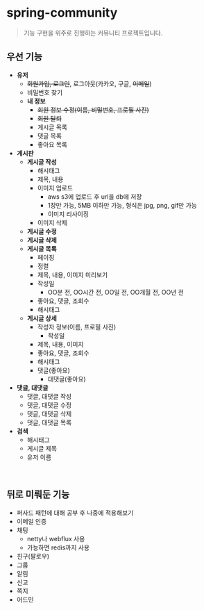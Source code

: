# spring-community
> 기능 구현을 위주로 진행하는 커뮤니티 프로젝트입니다.
## 우선 기능
- **유저**
  - ~~회원가입, 로그인~~, 로그아웃(카카오, 구글, ~~이메일~~)
  - 비밀번호 찾기
  - **내 정보**
    - ~~회원 정보 수정(이름, 비밀번호, 프로필 사진)~~
    - ~~회원 탈퇴~~
    - 게시글 목록
    - 댓글 목록
    - 좋아요 목록
- **게시판**
    - **게시글 작성**
      - 해시태그
      - 제목, 내용
      - 이미지 업로드 
        - aws s3에 업로드 후 url을 db에 저장
        - 1장만 가능, 5MB 이하만 가능, 형식은 jpg, png, gif만 가능
        - 이미지 리사이징
      - 이미지 삭제
    - **게시글 수정**
    - **게시글 삭제**
    - **게시글 목록**
      - 페이징
      - 정렬
      - 제목, 내용, 이미지 미리보기
      - 작성일
        - OO분 전, OO시간 전, OO일 전, OO개월 전, OO년 전
      - 좋아요, 댓글, 조회수
      - 해시태그
    - **게시글 상세**
      - 작성자 정보(이름, 프로필 사진)
        - 작성일
      - 제목, 내용, 이미지
      - 좋아요, 댓글, 조회수
      - 해시태그
      - 댓글(좋아요)
        - 대댓글(좋아요)
- **댓글, 대댓글**
  - 댓글, 대댓글 작성
  - 댓글, 대댓글 수정
  - 댓글, 대댓글 삭제
  - 댓글, 대댓글 목록
- **검색**
  - 해시태그
  - 게시글 제목
  - 유저 이름

<br/>

## 뒤로 미뤄둔 기능
- 퍼사드 패턴에 대해 공부 후 나중에 적용해보기
- 이메일 인증
- 채팅
  - netty나 webflux 사용
  - 가능하면 redis까지 사용
- 친구(팔로우)
- 그룹
- 알림
- 신고
- 쪽지
- 어드민